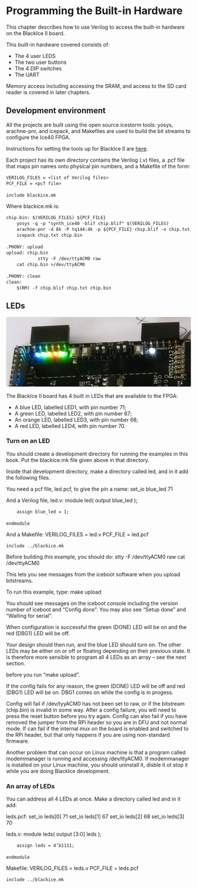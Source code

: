 # Programming the Built-in Hardware

This chapter describes how to use Verilog to access the built-in hardware on the BlackIce II board.

This built-in hardware covered consists of:  
- The 4 user LEDS
- The two user buttons
- The 4 DIP switches
- The UART

Memory access including accessing the SRAM, and access to the SD card reader is covered in later chapters.

## Development environment

All the projects are built using the open source icestorm tools: yosys, arachne-pnr, and icepack, and Makefiles are used to build the bit streams to configure the Ice40 FPGA.

Instructions for setting the tools up for BlackIce II are [here][].


[here]:		https://github.com/mystorm-org/BlackIce-II/wiki/Getting-Started

Each project has its own directory contains the Verilog (.v) files, a .pcf file that maps pin names onto physical pin numbers, and a Makefile of the form:

	VERILOG_FILES = <list of Verilog files>
	PCF_FILE = <pcf file>

	include blackice.mk

Where blackice.mk is:

	chip.bin: $(VERILOG_FILES) ${PCF_FILE}
		yosys -q -p "synth_ice40 -blif chip.blif" $(VERILOG_FILES)
		arachne-pnr -d 8k -P tq144:4k -p ${PCF_FILE} chip.blif -o chip.txt
		icepack chip.txt chip.bin

	.PHONY: upload
	upload: chip.bin
				stty -F /dev/ttyACM0 raw
		cat chip.bin >/dev/ttyACM0

	.PHONY: clean
	clean:
		$(RM) -f chip.blif chip.txt chip.bin

## LEDs

![LEDs][img1]

The BlackIce II board has 4 built in LEDs that are available to the FPGA:
- A blue LED, labelled LED1, with pin number 71;
- A green LED, labelled LED2, with pin number 67;
- An orange LED, labelled LED3, with pin number 68;
- A red LED, labelled LED4, with pin number 70.

[img1]:				./LEDs.jpg

### Turn on an LED

You should create a development directory for running the examples in this book. Put the blackice.mk file given above in that directory.

Inside that development directory, make a directory called led, and in it add the following files.

You need a pcf file, led.pcf, to give the pin a name:
	set_io blue_led 71

And a Verilog file, led.v:
	module led(
		output blue_led
	);

		assign blue_led = 1;
  
	endmodule
	
And a Makefile:
	VERILOG_FILES = led.v 
	PCF_FILE = led.pcf

	include ../blackice.mk

Before building this example, you should do:
	stty -F /dev/ttyACM0 raw
	cat /dev/ttyACM0

This lets you see messages from the iceboot software when you upload bitstreams.

To run this example, type:
	make upload

You should see messages on the iceboot console including the version number of iceboot and “Config done”.  You may also see “Setup done” and “Waiting for serial”.

When configuration is successful the green (DONE) LED will be on and the red (DBG1) LED will be off.

Your design should then run, and the blue LED should turn on. The other LEDs may be either on or off or floating depending on their previous state. It is therefore more sensible to program all 4 LEDs as an array – see the next section.

before you run “make upload”.

If the config fails for any reason, the green (DONE) LED will be off and red (DBG1) LED will be on.  DBG1 comes on while the config is in progess.

Config will fail if /dev/tyyACM0 has not been set to raw, or if the bitstream (chip.bin) is invalid in some way. After a config failure, you will need to press the reset button before you try again. Config can also fail if you have removed the jumper from the RPi header so you are in DFU and not normal mode. If can fail if the internal mux on the board is enabled and switched to the RPi header, but that only happens if you are using non-standard firmware.

Another problem that can occur on Linux machine is that a program called modemmanager is running and accessing /dev/ttyACM0. If modemmanager is installed on your Linux machine, you should uninstall it, disble it ot stop it while you are doing BlackIce development.

### An array of LEDs

You can address all 4 LEDs at once. Make a directory called led and in it add:

leds.pcf:
	set_io leds[0] 71
	set_io leds[1] 67
	set_io leds[2] 68
	set_io leds[3] 70

leds.v:
	module leds(
		output [3:0] leds
	);

		assign leds = 4’b1111;
  
	endmodule
 
Makefile:
	VERILOG_FILES = leds.v 
	PCF_FILE = leds.pcf

	include ../blackice.mk
